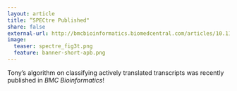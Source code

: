 ```yaml
---
layout: article 
title: “SPECtre Published"
share: false
external-url: http://bmcbioinformatics.biomedcentral.com/articles/10.1186/s12859-016-1355-4
image:
  teaser: spectre_fig3t.png
  feature: banner-short-apb.png
---
```

Tony’s algorithm on classifying actively translated transcripts was recently published in <i>BMC Bioinformatics</i>!
